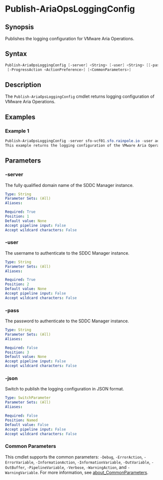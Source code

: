 # Publish-AriaOpsLoggingConfig

## Synopsis

Publishes the logging configuration for VMware Aria Operations.

## Syntax

```powershell
Publish-AriaOpsLoggingConfig [-server] <String> [-user] <String> [[-pass] <String>] [-json]
 [-ProgressAction <ActionPreference>] [<CommonParameters>]
```

## Description

The `Publish-AriaOpsLoggingConfig` cmdlet returns logging configuration of VMware Aria Operations.

## Examples

### Example 1

```powershell
Publish-AriaOpsLoggingConfig -server sfo-vcf01.sfo.rainpole.io -user administrator@vsphere.local -pass VMw@re123!
This example returns the logging configuration of the VMware Aria Operations in your VCF environment.
```

## Parameters

### -server

The fully qualified domain name of the SDDC Manager instance.

```yaml
Type: String
Parameter Sets: (All)
Aliases:

Required: True
Position: 1
Default value: None
Accept pipeline input: False
Accept wildcard characters: False
```

### -user

The username to authenticate to the SDDC Manager instance.

```yaml
Type: String
Parameter Sets: (All)
Aliases:

Required: True
Position: 2
Default value: None
Accept pipeline input: False
Accept wildcard characters: False
```

### -pass

The password to authenticate to the SDDC Manager instance.

```yaml
Type: String
Parameter Sets: (All)
Aliases:

Required: False
Position: 3
Default value: None
Accept pipeline input: False
Accept wildcard characters: False
```

### -json

Switch to publish the logging configuration in JSON format.

```yaml
Type: SwitchParameter
Parameter Sets: (All)
Aliases:

Required: False
Position: Named
Default value: False
Accept pipeline input: False
Accept wildcard characters: False
```

### Common Parameters

This cmdlet supports the common parameters: `-Debug`, `-ErrorAction`, `-ErrorVariable`, `-InformationAction`, `-InformationVariable`, `-OutVariable`, `-OutBuffer`, `-PipelineVariable`, `-Verbose`, `-WarningAction`, and `-WarningVariable`. For more information, see [about_CommonParameters](http://go.microsoft.com/fwlink/?LinkID=113216).
